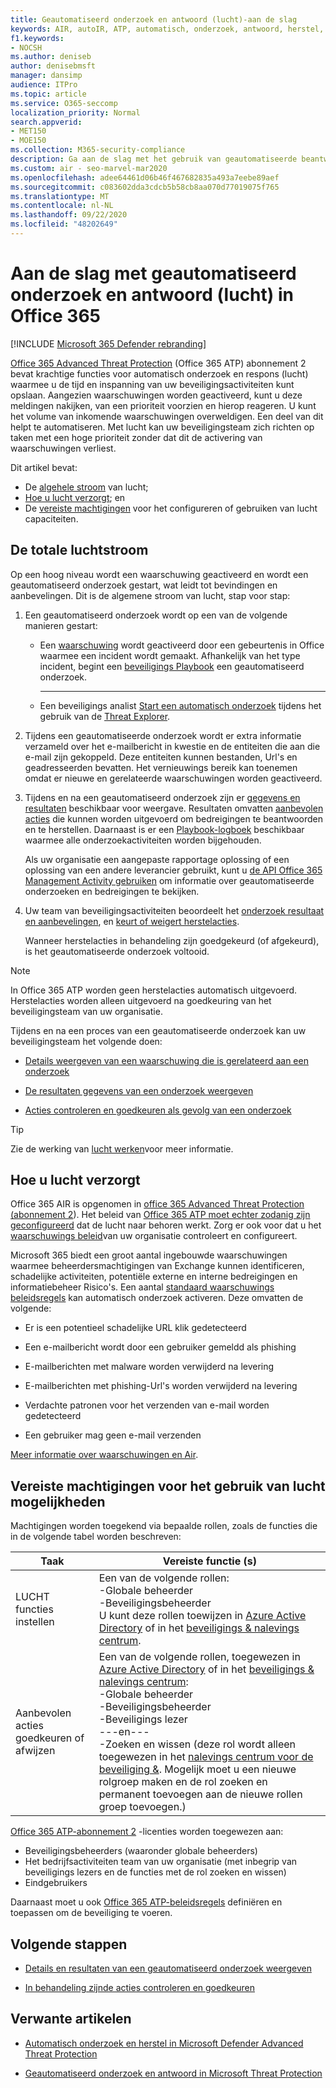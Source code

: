 ```yaml
---
title: Geautomatiseerd onderzoek en antwoord (lucht)-aan de slag
keywords: AIR, autoIR, ATP, automatisch, onderzoek, antwoord, herstel, bedreiging, Geavanceerd, bedreiging, bescherming
f1.keywords:
- NOCSH
ms.author: deniseb
author: denisebmsft
manager: dansimp
audience: ITPro
ms.topic: article
ms.service: O365-seccomp
localization_priority: Normal
search.appverid:
- MET150
- MOE150
ms.collection: M365-security-compliance
description: Ga aan de slag met het gebruik van geautomatiseerde beantwoordings-en antwoord mogelijkheden in Office 365 Advanced Threat Protection (abonnement 2).
ms.custom: air - seo-marvel-mar2020
ms.openlocfilehash: adee64461d06b46f467682835a493a7eebe89aef
ms.sourcegitcommit: c083602dda3cdcb5b58cb8aa070d77019075f765
ms.translationtype: MT
ms.contentlocale: nl-NL
ms.lasthandoff: 09/22/2020
ms.locfileid: "48202649"
---
```

# <a name="get-started-using-automated-investigation-and-response-air-in-office-365"></a>Aan de slag met geautomatiseerd onderzoek en antwoord (lucht) in Office 365

[!INCLUDE [Microsoft 365 Defender rebranding](../includes/microsoft-defender-for-office.md)]


[Office 365 Advanced Threat Protection](office-365-atp.md) (Office 365 ATP) abonnement 2 bevat krachtige functies voor automatisch onderzoek en respons (lucht) waarmee u de tijd en inspanning van uw beveiligingsactiviteiten kunt opslaan. Aangezien waarschuwingen worden geactiveerd, kunt u deze meldingen nakijken, van een prioriteit voorzien en hierop reageren. U kunt het volume van inkomende waarschuwingen overweldigen. Een deel van dit helpt te automatiseren. Met lucht kan uw beveiligingsteam zich richten op taken met een hoge prioriteit zonder dat dit de activering van waarschuwingen verliest.

Dit artikel bevat:
- De [algehele stroom](#the-overall-flow-of-air) van lucht;
- [Hoe u lucht verzorgt](#how-to-get-air); en 
- De [vereiste machtigingen](#required-permissions-to-use-air-capabilities) voor het configureren of gebruiken van lucht capaciteiten. 

## <a name="the-overall-flow-of-air"></a>De totale luchtstroom

Op een hoog niveau wordt een waarschuwing geactiveerd en wordt een geautomatiseerd onderzoek gestart, wat leidt tot bevindingen en aanbevelingen. Dit is de algemene stroom van lucht, stap voor stap:

1. Een geautomatiseerd onderzoek wordt op een van de volgende manieren gestart:

   - Een [waarschuwing](https://docs.microsoft.com/microsoft-365/compliance/alert-policies) wordt geactiveerd door een gebeurtenis in Office waarmee een incident wordt gemaakt. Afhankelijk van het type incident, begint een [beveiligings Playbook](automated-investigation-response-office.md#security-playbooks) een geautomatiseerd onderzoek. 

     ------
   
   - Een beveiligings analist [Start een automatisch onderzoek](automated-investigation-response-office.md#example-a-security-administrator-triggers-an-investigation-from-threat-explorer) tijdens het gebruik van de [Threat Explorer](threat-explorer.md).

2. Tijdens een geautomatiseerde onderzoek wordt er extra informatie verzameld over het e-mailbericht in kwestie en de entiteiten die aan die e-mail zijn gekoppeld. Deze entiteiten kunnen bestanden, Url's en geadresseerden bevatten.  Het vernieuwings bereik kan toenemen omdat er nieuwe en gerelateerde waarschuwingen worden geactiveerd.

3. Tijdens en na een geautomatiseerd onderzoek zijn er [gegevens en resultaten](air-view-investigation-results.md) beschikbaar voor weergave. Resultaten omvatten [aanbevolen acties](air-remediation-actions.md) die kunnen worden uitgevoerd om bedreigingen te beantwoorden en te herstellen. Daarnaast is er een [Playbook-logboek](air-view-investigation-results.md#playbook-log) beschikbaar waarmee alle onderzoekactiviteiten worden bijgehouden.

    Als uw organisatie een aangepaste rapportage oplossing of een oplossing van een andere leverancier gebruikt, kunt u [de API Office 365 Management Activity gebruiken](air-custom-reporting.md) om informatie over geautomatiseerde onderzoeken en bedreigingen te bekijken.

4. Uw team van beveiligingsactiviteiten beoordeelt het [onderzoek resultaat en aanbevelingen](air-view-investigation-results.md), en [keurt of weigert herstelacties](air-review-approve-pending-completed-actions.md). 

    Wanneer herstelacties in behandeling zijn goedgekeurd (of afgekeurd), is het geautomatiseerde onderzoek voltooid.

> [!NOTE]
> In Office 365 ATP worden geen herstelacties automatisch uitgevoerd. Herstelacties worden alleen uitgevoerd na goedkeuring van het beveiligingsteam van uw organisatie. 

Tijdens en na een proces van een geautomatiseerde onderzoek kan uw beveiligingsteam het volgende doen:

- [Details weergeven van een waarschuwing die is gerelateerd aan een onderzoek](air-view-investigation-results.md#view-details-about-an-alert-related-to-an-investigation)

- [De resultaten gegevens van een onderzoek weergeven](air-view-investigation-results.md#view-details-of-an-investigation)

- [Acties controleren en goedkeuren als gevolg van een onderzoek](air-review-approve-pending-completed-actions.md)

> [!TIP]
> Zie de werking van [lucht werken](https://docs.microsoft.com/microsoft-365/security/office-365-security/automated-investigation-response-office)voor meer informatie.

## <a name="how-to-get-air"></a>Hoe u lucht verzorgt

Office 365 AIR is opgenomen in [office 365 Advanced Threat Protection (abonnement 2](https://docs.microsoft.com/microsoft-365/security/office-365-security/office-365-atp#office-365-atp-plan-1-and-plan-2)). Het beleid van [Office 365 ATP moet echter zodanig zijn geconfigureerd](https://docs.microsoft.com/microsoft-365/security/office-365-security/protect-against-threats) dat de lucht naar behoren werkt. Zorg er ook voor dat u het [waarschuwings beleid](https://docs.microsoft.com/microsoft-365/compliance/alert-policies)van uw organisatie controleert en configureert. 

Microsoft 365 biedt een groot aantal ingebouwde waarschuwingen waarmee beheerdersmachtigingen van Exchange kunnen identificeren, schadelijke activiteiten, potentiële externe en interne bedreigingen en informatiebeheer Risico's. Een aantal [standaard waarschuwings beleidsregels](https://docs.microsoft.com/microsoft-365/compliance/alert-policies#default-alert-policies) kan automatisch onderzoek activeren. Deze omvatten de volgende:

- Er is een potentieel schadelijke URL klik gedetecteerd

- Een e-mailbericht wordt door een gebruiker gemeldd als phishing

- E-mailberichten met malware worden verwijderd na levering

- E-mailberichten met phishing-Url's worden verwijderd na levering

- Verdachte patronen voor het verzenden van e-mail worden gedetecteerd

- Een gebruiker mag geen e-mail verzenden

[Meer informatie over waarschuwingen en Air](https://docs.microsoft.com/microsoft-365/security/office-365-security/automated-investigation-response-office).

## <a name="required-permissions-to-use-air-capabilities"></a>Vereiste machtigingen voor het gebruik van lucht mogelijkheden

Machtigingen worden toegekend via bepaalde rollen, zoals de functies die in de volgende tabel worden beschreven: 

|Taak |Vereiste functie (s) |
|--|--|
|LUCHT functies instellen |Een van de volgende rollen: <br/>-Globale beheerder<br/>-Beveiligingsbeheerder <br/>U kunt deze rollen toewijzen in [Azure Active Directory](https://docs.microsoft.com/azure/active-directory/users-groups-roles/directory-assign-admin-roles) of in het [beveiligings & nalevings centrum](https://docs.microsoft.com/microsoft-365/security/office-365-security/permissions-in-the-security-and-compliance-center). |
|Aanbevolen acties goedkeuren of afwijzen|Een van de volgende rollen, toegewezen in [Azure Active Directory](https://docs.microsoft.com/azure/active-directory/users-groups-roles/directory-assign-admin-roles) of in het [beveiligings & nalevings centrum](https://docs.microsoft.com/microsoft-365/security/office-365-security/permissions-in-the-security-and-compliance-center):<br/>-Globale beheerder <br/>-Beveiligingsbeheerder<br/>-Beveiligings lezer <br/>---en---<br/>-Zoeken en wissen (deze rol wordt alleen toegewezen in het [nalevings centrum voor de beveiliging &](https://docs.microsoft.com/microsoft-365/security/office-365-security/permissions-in-the-security-and-compliance-center). Mogelijk moet u een nieuwe rolgroep maken en de rol zoeken en permanent toevoegen aan de nieuwe rollen groep toevoegen.)

[Office 365 ATP-abonnement 2](https://docs.microsoft.com/microsoft-365/security/office-365-security/office-365-atp#office-365-atp-plan-1-and-plan-2) -licenties worden toegewezen aan:
- Beveiligingsbeheerders (waaronder globale beheerders)
- Het bedrijfsactiviteiten team van uw organisatie (met inbegrip van beveiligings lezers en de functies met de rol zoeken en wissen)
- Eindgebruikers

Daarnaast moet u ook [Office 365 ATP-beleidsregels](https://docs.microsoft.com/microsoft-365/security/office-365-security/office-365-atp#configure-atp-policies) definiëren en toepassen om de beveiliging te voeren.

## <a name="next-steps"></a>Volgende stappen

- [Details en resultaten van een geautomatiseerd onderzoek weergeven](https://docs.microsoft.com/microsoft-365/security/office-365-security/air-view-investigation-results#view-details-of-an-investigation)

- [In behandeling zijnde acties controleren en goedkeuren](https://docs.microsoft.com/microsoft-365/security/office-365-security/air-remediation-actions)

## <a name="related-articles"></a>Verwante artikelen

- [Automatisch onderzoek en herstel in Microsoft Defender Advanced Threat Protection](https://docs.microsoft.com/windows/security/threat-protection/microsoft-defender-atp/automated-investigations)

- [Geautomatiseerd onderzoek en antwoord in Microsoft Threat Protection](https://docs.microsoft.com/microsoft-365/security/mtp/mtp-autoir)
